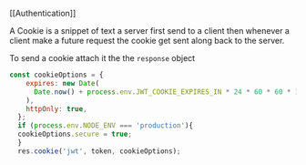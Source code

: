 [[Authentication]]

A Cookie is a snippet of text a server first send to a client then whenever a client make a future request the cookie get sent along back to the server.

To send a cookie attach it the the `response` object  
```JavaScript
const cookieOptions = {
    expires: new Date(
      Date.now() + process.env.JWT_COOKIE_EXPIRES_IN * 24 * 60 * 60 * 1000,
    ),
    httpOnly: true,
  };
  if (process.env.NODE_ENV === 'production'){
  cookieOptions.secure = true;
  }
  res.cookie('jwt', token, cookieOptions);
```